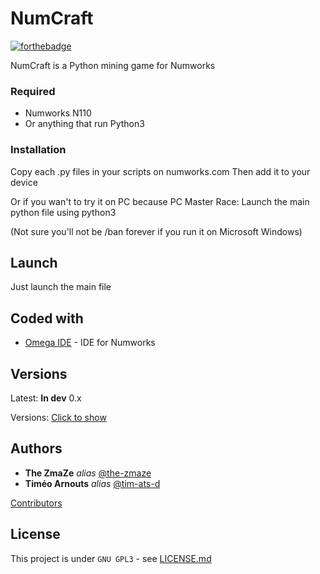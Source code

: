 # NumCraft

[![forthebadge](https://forthebadge.com/images/badges/made-with-python.svg)](http://forthebadge.com)

NumCraft is a Python mining game for Numworks

### Required

- Numworks N110
- Or anything that run Python3

### Installation

Copy each .py files in your scripts on numworks.com
Then add it to your device

Or if you wan't to try it on PC because PC Master Race:
Launch the main python file using python3

(Not sure you'll not be /ban forever if you run it on Microsoft Windows)

## Launch

Just launch the main file

## Coded with

* [Omega IDE](http://getomega.dev/ide) - IDE for Numworks

## Versions

Latest: **In dev** 0.x

Versions: [Click to show](https://github.com/club-de-maths/Numcraft/tags)

## Authors

* **The ZmaZe** _alias_ [@the-zmaze](https://github.com/The-ZmaZe)
* **Timéo Arnouts** _alias_ [@tim-ats-d](https://github.com/Tim-ats-d)

[Contributors](https://github.com/The-ZmaZe/NumCraft/contributors)

## License

This project is under ``GNU GPL3`` - see [LICENSE.md](LICENSE.md)

